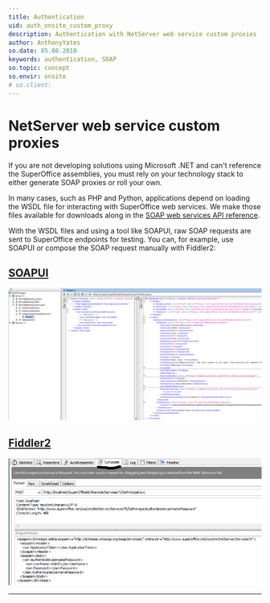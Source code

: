 ```yaml
---
title: Authentication
uid: auth_onsite_custom_proxy
description: Authentication with NetServer web service custom proxies
author: AnthonyYates
so.date: 05.08.2018
keywords: authentication, SOAP
so.topic: concept
so.envir: onsite
# so.client:
---
```


# NetServer web service custom proxies

If you are not developing solutions using Microsoft .NET and can't reference the SuperOffice assemblies, you must rely on your technology stack to either generate SOAP proxies or roll your own.

In many cases, such as PHP and Python, applications depend on loading the WSDL file for interacting with SuperOffice web services. We make those files available for downloads along in the [SOAP web services API reference][1].

With the WSDL files and using a tool like SOAPUI, raw SOAP requests are sent to SuperOffice endpoints for testing. You can, for example, use SOAPUI or compose the SOAP request manually with Fiddler2:

## [SOAPUI](#tab/wsdl-1)

![soapui -screenshot][img5]

## [Fiddler2](#tab/wsdl-2)

![fiddler -screenshot][img6]

***

<!-- Referenced links -->
[1]: ../../../api-reference/soap/index.md

<!-- Referenced images -->
[img5]: media/services-authenticate-soapui.png
[img6]: media/services-authenticate-fiddler.png
